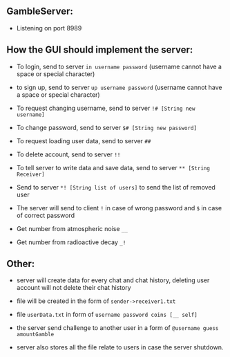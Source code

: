 ## GambleServer:

   + Listening on port 8989
   
## How the GUI should implement the server:

   + To login, send to server ```in username password``` (username cannot have a space or special character)
   
   + to sign up, send to server ```up username password``` (username cannot have a space or special character)
   
   + To request changing username, send to server ```!# [String new username]```
   
   + To change password, send to server ```$# [String new password]```
   
   + To request loading user data, send to server ```##```
   
   + To delete account, send to server ```!!```
   
   + To tell server to write data and save data, send to server ```** [String Receiver]```
   
   + Send to server ```*! [String list of users]``` to send the list of removed user 
   
   + The server will send to client ```!``` in case of wrong password and ```$``` in case of correct password
   
   + Get number from atmospheric noise  ```__```
   
   + Get number from radioactive decay  ```_!```
      
## Other:

   + server will create data for every chat and chat history, deleting user account will not delete their chat history
   
   + file will be created in the form of ```sender->receiver1.txt```
   
   + file ```userData.txt``` in form of ```username password coins [__ self]```
   
   + the server send challenge to another user in a form of ```@username guess amountGamble```
      
   + server also stores all the file relate to users in case the server shutdown. 
